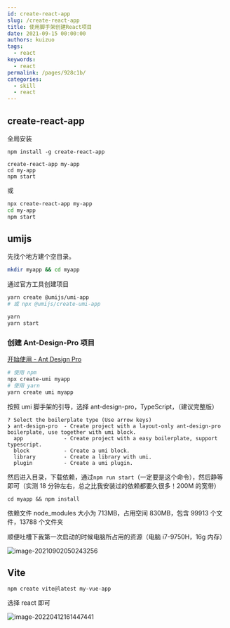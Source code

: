```yaml
---
id: create-react-app
slug: /create-react-app
title: 使用脚手架创建React项目
date: 2021-09-15 00:00:00
authors: kuizuo
tags: 
  - react
keywords: 
  - react
permalink: /pages/928c1b/
categories: 
  - skill
  - react
---
```


<!-- truncate -->

## create-react-app

全局安装

```
npm install -g create-react-app

create-react-app my-app
cd my-app
npm start
```

或

```sh
npx create-react-app my-app
cd my-app
npm start
```

## umijs

先找个地方建个空目录。

```bash
mkdir myapp && cd myapp
```

通过官方工具创建项目

```bash
yarn create @umijs/umi-app
# 或 npx @umijs/create-umi-app

yarn
yarn start
```

### 创建 Ant-Design-Pro 项目

[开始使用 - Ant Design Pro](https://pro.ant.design/zh-CN/docs/getting-started)

```bash
# 使用 npm
npx create-umi myapp
# 使用 yarn
yarn create umi myapp
```

按照 umi 脚手架的引导，选择 ant-design-pro，TypeScript，（建议完整版）

```shell
? Select the boilerplate type (Use arrow keys)
❯ ant-design-pro  - Create project with a layout-only ant-design-pro boilerplate, use together with umi block.
  app             - Create project with a easy boilerplate, support typescript.
  block           - Create a umi block.
  library         - Create a library with umi.
  plugin          - Create a umi plugin.
```

然后进入目录，下载依赖，通过`npm run start`（一定要是这个命令），然后静等即可（实测 18 分钟左右，总之比我安装过的依赖都要久很多！200M 的宽带）

```shell
cd myapp && npm install
```

依赖文件 node_modules 大小为 713MB，占用空间 830MB，包含 99913 个文件，13788 个文件夹

顺便吐槽下我第一次启动的时候电脑所占用的资源（电脑 i7-9750H，16g 内存）

![image-20210902050243256](https://img.kuizuo.cn/image-20210902050243256.png)

## Vite

```
npm create vite@latest my-vue-app
```

选择 react 即可

![image-20220412161447441](https://img.kuizuo.cn/image-20220412161447441.png)
